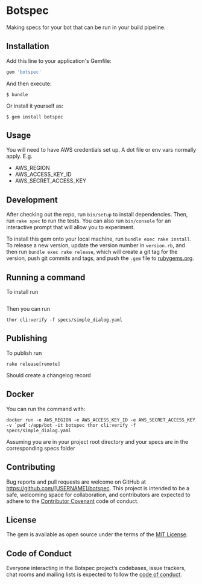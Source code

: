 # Botspec

Making specs for your bot that can be run in your build pipeline.

## Installation

Add this line to your application's Gemfile:

```ruby
gem 'botspec'
```

And then execute:

    $ bundle

Or install it yourself as:

    $ gem install botspec

## Usage

You will need to have AWS credentials set up. A dot file or env vars normally apply. E.g.
* AWS_REGION
* AWS_ACCESS_KEY_ID
* AWS_SECRET_ACCESS_KEY

## Development

After checking out the repo, run `bin/setup` to install dependencies. Then, run `rake spec` to run the tests. You can also run `bin/console` for an interactive prompt that will allow you to experiment.

To install this gem onto your local machine, run `bundle exec rake install`. To release a new version, update the version number in `version.rb`, and then run `bundle exec rake release`, which will create a git tag for the version, push git commits and tags, and push the `.gem` file to [rubygems.org](https://rubygems.org).

## Running a command
To install run 
```thor install lib/cli.thor --as botspec --force
```
Then you can run 

```
thor cli:verify -f specs/simple_dialog.yaml
```


## Publishing
To publish run
```
rake release[remote]
```

Should create a changelog record

## Docker
You can run the command with:
```
docker run -e AWS_REGION -e AWS_ACCESS_KEY_ID -e AWS_SECRET_ACCESS_KEY -v `pwd`:/app/bot -it botspec thor cli:verify -f specs/simple_dialog.yaml
```

Assuming you are in your project root directory and your specs are in the corresponding specs folder



## Contributing

Bug reports and pull requests are welcome on GitHub at https://github.com/[USERNAME]/botspec. This project is intended to be a safe, welcoming space for collaboration, and contributors are expected to adhere to the [Contributor Covenant](http://contributor-covenant.org) code of conduct.

## License

The gem is available as open source under the terms of the [MIT License](https://opensource.org/licenses/MIT).

## Code of Conduct

Everyone interacting in the Botspec project’s codebases, issue trackers, chat rooms and mailing lists is expected to follow the [code of conduct](https://github.com/[USERNAME]/botspec/blob/master/CODE_OF_CONDUCT.md).
